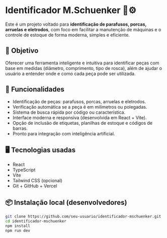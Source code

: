 # Identificador M.Schuenker 🔩⚙️

Este é um projeto voltado para **identificação de parafusos, porcas, arruelas e eletrodos**, com foco em facilitar a manutenção de máquinas e o controle de estoque de forma moderna, simples e eficiente.

## 🚀 Objetivo

Oferecer uma ferramenta inteligente e intuitiva para identificar peças com base em medidas (diâmetro, comprimento, tipo de rosca), além de ajudar o usuário a entender onde e como cada peça pode ser utilizada.

## 🧰 Funcionalidades

- Identificação de peças: parafusos, porcas, arruelas e eletrodos.
- Verificação automática se a peça é em milímetros ou polegadas.
- Sistema de busca rápida por código ou característica.
- Interface moderna e responsiva (desenvolvida em React + Vite).
- Opção de inclusão de etiquetas, planilhas de estoque e códigos de barras.
- Pronto para integração com inteligência artificial.

## 🖥️ Tecnologias usadas

- React
- TypeScript
- Vite
- Tailwind CSS (opcional)
- Git + GitHub + Vercel

## 📦 Instalação local (desenvolvedores)

```bash
git clone https://github.com/seu-usuario/identificador-mschuenker.git
cd identificador-mschuenker
npm install
npm run dev
